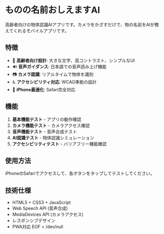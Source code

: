 # ものの名前おしえますAI

高齢者向けの物体認識AIアプリです。カメラをかざすだけで、物の名前をAIが教えてくれるモバイルアプリです。

## 特徴

- 📱 **高齢者向け設計**: 大きな文字、高コントラスト、シンプルなUI
- 🔊 **音声ガイダンス**: 日本語での音声読み上げ機能
- 📷 **カメラ認識**: リアルタイムで物体を識別
- ♿ **アクセシビリティ対応**: WCAG準拠の設計
- 📱 **iPhone最適化**: Safari完全対応

## 機能

1. **基本機能テスト** - アプリの動作確認
2. **カメラ機能テスト** - カメラアクセス確認
3. **音声機能テスト** - 音声合成テスト
4. **AI認識テスト** - 物体認識シミュレーション
5. **アクセシビリティテスト** - バリアフリー機能確認

## 使用方法

iPhoneのSafariでアクセスして、各ボタンをタップしてテストしてください。

## 技術仕様

- HTML5 + CSS3 + JavaScript
- Web Speech API (音声合成)
- MediaDevices API (カメラアクセス)
- レスポンシブデザイン
- PWA対応
EOF < /dev/null

